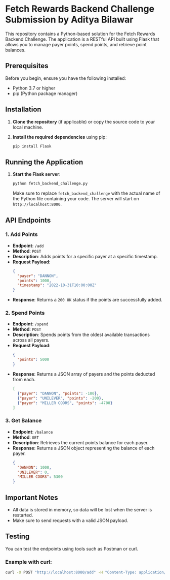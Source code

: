 # Fetch Rewards Backend Challenge Submission by Aditya Bilawar

This repository contains a Python-based solution for the Fetch Rewards Backend Challenge. The application is a RESTful API built using Flask that allows you to manage payer points, spend points, and retrieve point balances.

## Prerequisites

Before you begin, ensure you have the following installed:

- Python 3.7 or higher
- pip (Python package manager)

## Installation

1. **Clone the repository** (if applicable) or copy the source code to your local machine.

2. **Install the required dependencies** using pip:

    ```bash
    pip install Flask
    ```

## Running the Application

1. **Start the Flask server**:

    ```bash
    python fetch_backend_challenge.py
    ```

   Make sure to replace `fetch_backend_challenge` with the actual name of the Python file containing your code. The server will start on `http://localhost:8000`.

## API Endpoints

### 1. Add Points

- **Endpoint**: `/add`
- **Method**: `POST`
- **Description**: Adds points for a specific payer at a specific timestamp.
- **Request Payload**:
    ```json
    {
      "payer": "DANNON",
      "points": 1000,
      "timestamp": "2022-10-31T10:00:00Z"
    }
    ```
- **Response**: Returns a `200 OK` status if the points are successfully added.

### 2. Spend Points

- **Endpoint**: `/spend`
- **Method**: `POST`
- **Description**: Spends points from the oldest available transactions across all payers.
- **Request Payload**:
    ```json
    {
      "points": 5000
    }
    ```
- **Response**: Returns a JSON array of payers and the points deducted from each.
    ```json
    [
      {"payer": "DANNON", "points": -100},
      {"payer": "UNILEVER", "points": -200},
      {"payer": "MILLER COORS", "points": -4700}
    ]
    ```

### 3. Get Balance

- **Endpoint**: `/balance`
- **Method**: `GET`
- **Description**: Retrieves the current points balance for each payer.
- **Response**: Returns a JSON object representing the balance of each payer.
    ```json
    {
      "DANNON": 1000,
      "UNILEVER": 0,
      "MILLER COORS": 5300
    }
    ```

## Important Notes

- All data is stored in memory, so data will be lost when the server is restarted.
- Make sure to send requests with a valid JSON payload.

## Testing

You can test the endpoints using tools such as Postman or curl.

### Example with curl:

```bash
curl -X POST "http://localhost:8000/add" -H "Content-Type: application/json" -d '{"payer": "DANNON", "points": 1000, "timestamp": "2022-10-31T10:00:00Z"}'
